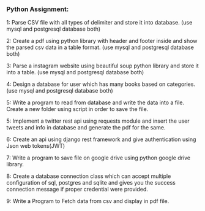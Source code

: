 ### Python Assignment:

1: Parse CSV file with all types of delimiter and store it into database.
(use mysql and postgresql database both)

2: Create a pdf using python library with header and footer inside and show the parsed csv data in a table format.
(use mysql and postgresql database both)

3: Parse a instagram website using beautiful soup python library and store it into a table.
(use mysql and postgresql database both)

4: Design a database for user which has many books based on categories.
(use mysql and postgresql database both)

5: Write a program to read from database and write the data into a file.
Create a new folder using script in order to save the file.

5: Implement a twitter rest api using requests module and insert the user tweets and info in database and generate the pdf for the same.

6: Create an api using django rest framework and give authentication using Json web tokens(JWT)

7: Write a program to save file on google drive using python google drive library.

8: Create a database connection class which can accept multiple configuration of sql, postgres and sqlite and gives you the success connection message if proper credential were provided.

9: Write a Program to Fetch data from csv and display in pdf file.

